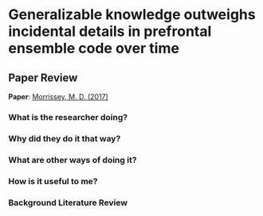 # Generalizable knowledge outweighs incidental details in prefrontal ensemble code over time


## Paper Review 
**Paper**: [Morrissey, M. D. (2017)](https://elifesciences.org/articles/22177)

### What is the researcher doing?

### Why did they do it that way?

### What are other ways of doing it?

### How is it useful to me?

### Background Literature Review
